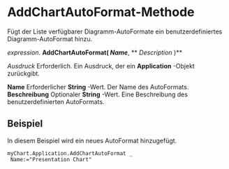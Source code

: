 
# AddChartAutoFormat-Methode

Fügt der Liste verfügbarer Diagramm-AutoFormate ein benutzerdefiniertes Diagramm-AutoFormat hinzu.

 _expression_. **AddChartAutoFormat( _Name_**, ** _Description_ )**

 _Ausdruck_ Erforderlich. Ein Ausdruck, der ein **Application** -Objekt zurückgibt.

 **Name** Erforderlicher **String** -Wert. Der Name des AutoFormats.
 **Beschreibung** Optionaler **String** -Wert. Eine Beschreibung des benutzerdefinierten AutoFormats.

## Beispiel

In diesem Beispiel wird ein neues AutoFormat hinzugefügt.


```
myChart.Application.AddChartAutoFormat _ 
 Name:="Presentation Chart"
```

